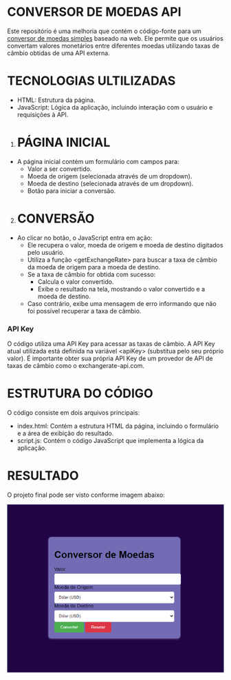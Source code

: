 # CONVERSOR DE MOEDAS API
Este repositório é uma melhoria que contém o código-fonte para um [conversor de moedas simples]() baseado na web. Ele permite que os usuários convertam valores monetários entre diferentes moedas utilizando taxas de câmbio obtidas de uma API externa.

# TECNOLOGIAS ULTILIZADAS 
* HTML: Estrutura da página.
* JavaScript: Lógica da aplicação, incluindo interação com o usuário e requisições à API.


1. # PÁGINA INICIAL
*  A página inicial contém um formulário com campos para:
    * Valor a ser convertido.
    * Moeda de origem (selecionada através de um dropdown).
    * Moeda de destino (selecionada através de um dropdown).
    * Botão para iniciar a conversão.

2. # CONVERSÃO
* Ao clicar no botão, o JavaScript entra em ação:
    * Ele recupera o valor, moeda de origem e moeda de destino digitados pelo usuário.
    * Utiliza a função &lt;getExchangeRate&gt; para buscar a taxa de câmbio da moeda de origem para a moeda de destino.
    * Se a taxa de câmbio for obtida com sucesso:
        * Calcula o valor convertido.
        * Exibe o resultado na tela, mostrando o valor convertido e a moeda de destino.
    * Caso contrário, exibe uma mensagem de erro informando que não foi possível recuperar a taxa de câmbio.

### API Key
O código utiliza uma API Key para acessar as taxas de câmbio. A API Key atual utilizada está definida na variável &lt;apiKey&gt; (substitua pelo seu próprio valor). É importante obter sua própria API Key de um provedor de API de taxas de câmbio como o exchangerate-api.com. 

# ESTRUTURA DO CÓDIGO
O código consiste em dois arquivos principais:

* index.html: Contém a estrutura HTML da página, incluindo o formulário e a área de exibição do resultado.
* script.js: Contém o código JavaScript que implementa a lógica da aplicação.

# RESULTADO 
O projeto final pode ser visto conforme imagem abaixo:

<img src= "projeto.png">

